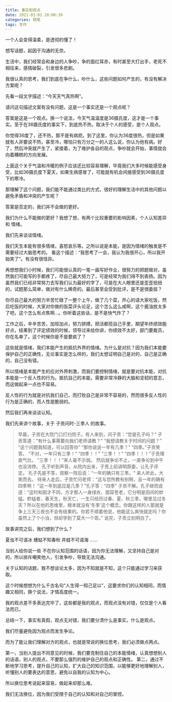 ```yaml
---
title: 事实和观点
date: 2021-03-01 20:00:39
categories: 随笔
tags: 写作
---
```


一个人会变得温柔，是透彻的懂了！

<!-- more -->

想写话题，起因于沟通的无奈。

生活中，我们经常会和身边的人争吵，争的面红耳赤，有时甚至大打出手，老死不相往来，感情破裂，引发很多悲剧。

我很认真的思考，我们到底在争什么，吵什么，这些问题如何产生的，有没有解决方案呢？

先看一段文字描述：“今天天气真热啊”。

请问这句描述文案有没有问题，这是一个事实还是一个观点呢？

答案是这是一个观点。换一个说法，今天气温温度是36摄氏度，这才是一个事实。至于在36摄氏度的事实下，到底热不热，取决于个人的感受，是个人观点。

你觉得36度了，还不热，那不是有病麽。到了这里，你认为36度很热，但是如果就有人非要说不热，甚至冷，哪怕只有万分之一的人这么说，你认为他有病。好了，然后冲突就产生了，紧接着，为了维护各自的观点，争吵就会开始，事情就会向着糟糕的方向发展。

上面这个关于气温和冷暖的例子应该还比较容易理解，毕竟我们大多时候能感受身受，比如36摄氏度下夏天，如果生病感冒了，可能就有机会间接感受到36摄氏度下的寒冷。

那理解了这个问题，我们能不能通过类比的方式，很好的理解生活中的其他问题以避免矛盾和冲突的产生呢？

答案是否定的，我们并不会做的更好。

我们为什么不能做的更好？我想了想，有两个比较重要的影响因素，个人认知差异 和 情绪。

我们先来谈谈情绪。

我们天生本能有很多情绪，喜怒哀乐等。之所以说是本能，是因为情绪的触发是不需要经过大脑思考的。
看这个描述：“我思考了一会，我认为我很开心，所以我开始笑了”。有没有很怪异。

再想想我们小时候，我们可能很认真的一笔一画写好作业，很努力的把题做对，虽然我们可能写的手都疼了，尽自己最大努力了，可是经常为我们得不到表扬。因为虽然我们已经非常努力去写我们认为最好的字了，可是在大人眼里还是歪歪扭扭的，试题那么简单，做对有什么稀奇的。最后甚至会受到批评，是不是很委屈？

你尽自己最大的努力辛苦忙碌了一整个上午，做了几个菜，开心的请大家吃饭，然后吃饭的时候，大家对你做的饭菜评头论足，这个怎么这么咸啊，这个酱油放太多了吧，这个怎么有点焦啊...。你听着这些话，是不是快气炸了？

工作之后，辛辛苦苦，加班加点，努力拼搏，把活都揽自己手里，期望年终绩效能好点，结果到了评定绩效的时候，领导过来给你讲，你绩效不太好，部门要裁员，你在名单了。这个时候你是不是要疯了？

这些就是情绪，我们本能产生的抵抗外界的情绪。为什么是对抗？因为我们本能要保护自己的正确性，无论事实是怎么样的，我们太想证明自己是对的，自己是正确的，自己没有错。

所以情绪是本能产生的应对外界刺激，而我们要控制情绪，就是要对抗本能，对抗本能是一个反人性的行为。抵抗自己的本能，需要非常冷静的大脑和坚韧的意志，而这做起来一点也不容易。

反人性的行为就是对抗我们自己，而打败自己是非常不容易的，然而很多反人性的行为是正确的，而人性是脆弱的。


然后我们再来谈谈认知。

我们先来讲个故事，关于 子贡问时-三季人 的故事。
>   早晨，子贡在大院门口打扫院子。有人来到，问子贡：“您是孔子吗？”
    子贡答道：“有什么事需要向我们老师请教？”
    “我想请教关于时间的问题？”
    “这个问题我知道，可以回答你”
    “那你说说一年有几季？”
    “四季。”子贡笑答。
    “不对，一年只有三季！”
    “四季！！”
    “三季！！”
    “四季！！！”子贡理直气壮。
    “三季！！！”来人毫不示弱。
    然后就争论不止，一直争论到中午也没消停。
    孔子听到声音，从院内出来，子贡上前讲明原委，让孔子评定。
    孔子先是不答，观察一阵后说：“一年的确只有三季。“
    来人听此，大笑而去。
    待来人走后，子贡忙问老师：“这与您所教有别啊，且一年的确有四季啊！
    “这一年到底应是几季？”孔子答：“四季”
    子贡不解。孔子继而说道：“这时和刚才不同，方才那人一身绿衣、面容苍老，它分明是田间的蚱蜢。蚱蜢者，春天生，秋天亡，一生只经历过春、夏、秋三季，哪里见过冬天？所以在他的思维里，根本就没有‘冬季’这个概念。你跟这样的人那就是争上三天三夜也不会有结果的。你若不顺着他说，他能这么爽快就走吗？你虽然上了个小当，但却学到了莫大一个乖。”
    说完，子贡立刻明白了。

故事讲完之后，我们想到了什么？

夏虫不可语冰
蟪蛄不知春秋
井蛙不可语海
......

当别人给你说一些 不在你认知范围的话语，因为你无法理解，又坚持自己是对的，所以排斥嘲笑他人，引发争吵，导致无法沟通。

关于认知的话题，我不想谈论太多，因为不知就是不知，这个只能通过学习来获取。


这个时候想想为什么千古名句“人生得一知己足以”，这要求你们的认知相同，而情趣又相同，换个说法，才情高度统一。

我的观点差不多表达完毕了，这些都是我的观点，而观点没有对错，仅仅是个人看法而已。

总结一下，事实有真假，观点无对错，我们要分清什么是事实，什么是观点。

我们尽量避免因为观点而发生争论。

而为了能让我们理解对方的观点，也就是常说的换位思考，我们必须做点两点。

第一，当别人提出不同意见的时候，我们要克制住自己的本能情绪，认真想想别人的话语，别人的观点，不要那么强烈的维护自己的观点和正确性。
第二，通过不断地学习思考，提升自己的认知，扩大自己的知识范围，以能够更好地理解别人，听懂别人的要表达的意思，避免以自我的认知为中心。


所以换位思考说起来容易，做起来却那么难。

我们无法换位，因为我们受限于自己的认知和对自己的掌控。
